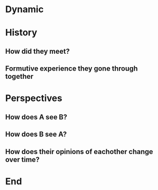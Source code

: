 # Dynamic

# History

## How did they meet?

## Formutive experience they gone through together


# Perspectives

## How does A see B?

## How does B see A?

## How does their opinions of eachother change over time?

# End
